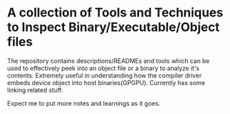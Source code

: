 # A collection of Tools and Techniques to Inspect Binary/Executable/Object files

The repository contains descriptions/READMEs and tools which can be used to effectively peek into an object file or a binary to analyze it's contents. Extremely useful in understanding how the compiler driver embeds device object into host binaries(GPGPU). Currently has some linking related stuff.

Expect me to put more notes and learnings as it goes.
